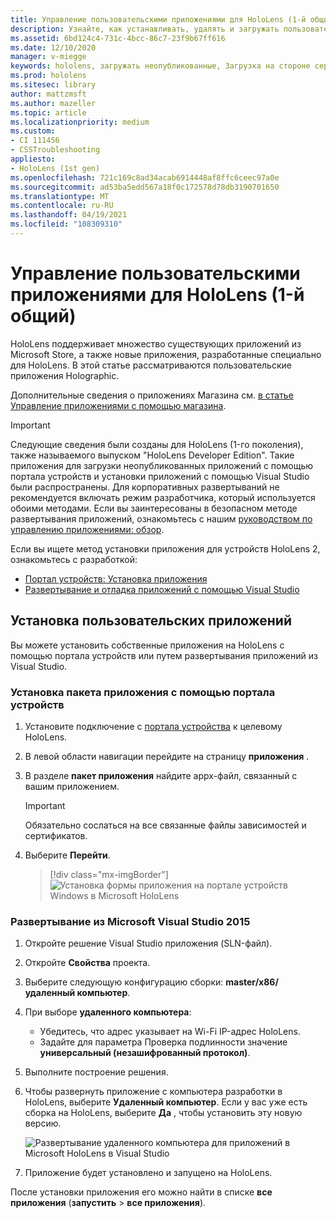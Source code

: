 ```yaml
---
title: Управление пользовательскими приложениями для HoloLens (1-й общий)
description: Узнайте, как устанавливать, удалять и загружать пользовательские приложения holographic на устройствах HoloLens с помощью портала устройств и Visual Studio.
ms.assetid: 6bd124c4-731c-4bcc-86c7-23f9b67ff616
ms.date: 12/10/2020
manager: v-miegge
keywords: hololens, загружать неопубликованные, Загрузка на стороне сервера, Загрузка, сохранение, UWP, приложение, установка
ms.prod: hololens
ms.sitesec: library
author: mattzmsft
ms.author: mazeller
ms.topic: article
ms.localizationpriority: medium
ms.custom:
- CI 111456
- CSSTroubleshooting
appliesto:
- HoloLens (1st gen)
ms.openlocfilehash: 721c169c8ad34acab6914448af8ffc6ceec97a0e
ms.sourcegitcommit: ad53ba5edd567a18f0c172578d78db3190701650
ms.translationtype: MT
ms.contentlocale: ru-RU
ms.lasthandoff: 04/19/2021
ms.locfileid: "108309310"
---
```

# <a name="manage-custom-apps-for-hololens-1st-gen"></a>Управление пользовательскими приложениями для HoloLens (1-й общий)

HoloLens поддерживает множество существующих приложений из Microsoft Store, а также новые приложения, разработанные специально для HoloLens. В этой статье рассматриваются пользовательские приложения Holographic.  

Дополнительные сведения о приложениях Магазина см. [в статье Управление приложениями с помощью магазина](holographic-store-apps.md).

> [!IMPORTANT]
> Следующие сведения были созданы для HoloLens (1-го поколения), также называемого выпуском "HoloLens Developer Edition". Такие приложения для загрузки неопубликованных приложений с помощью портала устройств и установки приложений с помощью Visual Studio были распространены. Для корпоративных развертываний не рекомендуется включать режим разработчика, который используется обоими методами. Если вы заинтересованы в безопасном методе развертывания приложений, ознакомьтесь с нашим [руководством по управлению приложениями: обзор](app-deploy-overview.md).
>
> Если вы ищете метод установки приложения для устройств HoloLens 2, ознакомьтесь с разработкой:
> - [Портал устройств: Установка приложения](https://docs.microsoft.com/windows/mixed-reality/develop/platform-capabilities-and-apis/using-the-windows-device-portal#installing-an-app)
> - [Развертывание и отладка приложений с помощью Visual Studio](https://docs.microsoft.com/windows/mixed-reality/develop/platform-capabilities-and-apis/using-visual-studio)

## <a name="install-custom-apps"></a>Установка пользовательских приложений

Вы можете установить собственные приложения на HoloLens с помощью портала устройств или путем развертывания приложений из Visual Studio.

### <a name="installing-an-application-package-with-the-device-portal"></a>Установка пакета приложения с помощью портала устройств

1. Установите подключение с [портала устройства](https://docs.microsoft.com/windows/mixed-reality/using-the-windows-device-portal) к целевому HoloLens.

1. В левой области навигации перейдите на страницу **приложения** .

1. В разделе **пакет приложения** найдите appx-файл, связанный с вашим приложением.

   > [!IMPORTANT]
   > Обязательно сослаться на все связанные файлы зависимостей и сертификатов.

1. Выберите **Перейти**.

   > [!div class="mx-imgBorder"]
   > ![Установка формы приложения на портале устройств Windows в Microsoft HoloLens](images/deviceportal-appmanager.jpg)

### <a name="deploying-from-microsoft-visual-studio-2015"></a>Развертывание из Microsoft Visual Studio 2015

1. Откройте решение Visual Studio приложения (SLN-файл).

1. Откройте **Свойства** проекта.

1. Выберите следующую конфигурацию сборки: **master/x86/удаленный компьютер**.

1. При выборе **удаленного компьютера**:
   - Убедитесь, что адрес указывает на Wi-Fi IP-адрес HoloLens.
   - Задайте для параметра Проверка подлинности значение **универсальный (незашифрованный протокол)**.
   
1. Выполните построение решения.

1. Чтобы развернуть приложение с компьютера разработки в HoloLens, выберите **Удаленный компьютер**. Если у вас уже есть сборка на HoloLens, выберите **Да** , чтобы установить эту новую версию.  

   ![Развертывание удаленного компьютера для приложений в Microsoft HoloLens в Visual Studio](images/vs2015-remotedeployment.jpg)  
   
1. Приложение будет установлено и запущено на HoloLens.

После установки приложения его можно найти в списке **все приложения** (**запустить**  >  **все приложения**).
